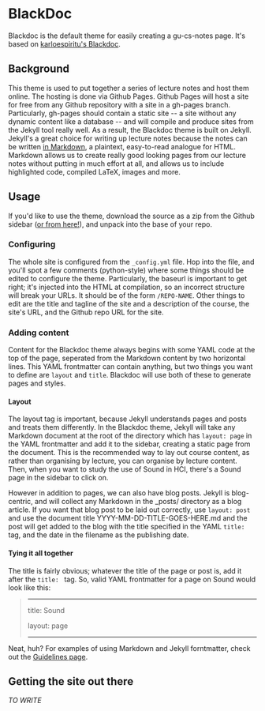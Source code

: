 # BlackDoc
Blackdoc is the default theme for easily creating a gu-cs-notes page. 
It's based on [karloespiritu's Blackdoc](https://github.com/karloespiritu/BlackDoc).

## Background
This theme is used to put together a series of lecture notes and host them online. 
The hosting is done via Github Pages. Github Pages will host a site for free from any Github repository with a site in a gh-pages branch. Particularly, gh-pages should contain a static site -- a site without any dynamic content like a database -- and will compile and produce sites from the Jekyll tool really well. 
As a result, the Blackdoc theme is built on Jekyll. Jekyll's a great choice for writing up lecture notes because the notes can be written [in Markdown](http://daringfireball.net/projects/markdown/), a plaintext, easy-to-read analogue for HTML. 
Markdown allows us to create really good looking pages from our lecture notes without putting in much effort at all, and allows us to include highlighted code, compiled LaTeX, images and more. 


## Usage
If you'd like to use the theme, download the source as a zip from the Github sidebar ([or from here!](https://github.com/gu-cs-notes/BlackDoc/archive/master.zip)), and unpack into the base of your repo. 

### Configuring
The whole site is configured from the `_config.yml` file. Hop into the file, and you'll spot a few comments (python-style) where some things should be edited to configure the theme. 
Particularly, the baseurl is important to get right; it's injected into the HTML at compilation, so an incorrect structure will break your URLs. It should be of the form `/REPO-NAME`. 
Other things to edit are the title and tagline of the site and a description of the course, the site's URL, and the Github repo URL for the site.

### Adding content
Content for the Blackdoc theme always begins with some YAML code at the top of the page, seperated from the Markdown content by two horizontal lines. This YAML frontmatter can contain anything, but two things you want to define are `layout` and `title`. Blackdoc will use both of these to generate pages and styles. 

#### Layout
The layout tag is important, because Jekyll understands pages and posts and treats them differently. In the Blackdoc theme, Jekyll will take any Markdown document at the root of the directory which has `layout: page` in the YAML frontmatter and add it to the sidebar, creating a static page from the document. This is the recommended way to lay out course content, as rather than organising by lecture, you can organise by lecture content. Then, when you want to study the use of Sound in HCI, there's a Sound page in the sidebar to click on. 

However in addition to pages, we can also have blog posts. Jekyll is blog-centric, and will collect any Markdown in the _posts/ directory as a blog article. If you want that blog post to be laid out correctly, use `layout: post` and use the document title YYYY-MM-DD-TITLE-GOES-HERE.md and the post will get added to the blog with the title specified in the YAML `title: ` tag, and the date in the filename as the publishing date. 

#### Tying it all together
The title is fairly obvious; whatever the title of the page or post is, add it after the `title: ` tag. So, valid YAML frontmatter for a page on Sound would look like this: 

> ---
>
> title: Sound
>
> layout: page
>
> ---

Neat, huh? 
For examples of using Markdown and Jekyll forntmatter, check out the [Guidelines page](http://gu-cs-notes.github.io/Guidelines). 


## Getting the site out there
*TO WRITE*
